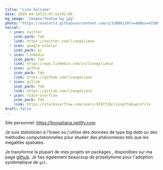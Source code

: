 ```yaml
---
title: "Lino Galiana"
date: 2020-04-18T23:07:52+01:00
bg_image: "images/featue-bg.jpg"
photo: "https://avatars3.githubusercontent.com/u/33896139?s=400&u=4338ba917f75a54df6281f8c2704c51b186e0988&v=4"
social:
  - icon: twitter
    icon_pack: fab
    link: https://twitter.com/linogaliana
  - icon: google-scholar
    icon_pack: ai
  - icon: linkedin
    icon_pack: fab
    link: https://www.linkedin.com/in/linogaliana/
  - icon: github
    icon_pack: fab
    link: https://github.com/linogaliana
  - icon: gitlab
    icon_pack: fab
    link: https://gitlab.com/linogaliana
  - icon: stack-overflow
    icon_pack: fab
    link: https://stackoverflow.com/users/9197726/linog?tab=profile
draft: false
---
```


Site personnel: <https://linogaliana.netlify.com>

Je suis statisticien à l'Insee où j'utilise des données de type *big data* ou des méthodes computationnelles pour étudier des phénomènes tels que les inégalités spatiales.

Je transforme la plupart de mes projets en packages <i class="fab fa-r-project"></i>, disponibles sur ma page [github](https://github.com/linogaliana). Je fais également beaucoup de prosélytisme pour l'adoption systématique de `git`. 


